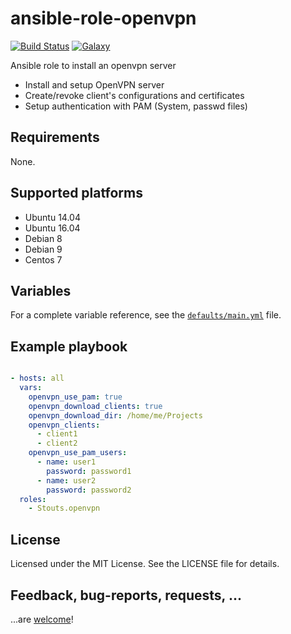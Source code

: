 # ansible-role-openvpn

[![Build Status](https://img.shields.io/travis/vduseev/ansible-role-openvpn.svg?style=flat-square)](https://travis-ci.org/vduseev/ansible-role-openvpn)
[![Galaxy](http://img.shields.io/badge/galaxy-Stouts.openvpn-blue.svg?style=flat-square)](https://galaxy.ansible.com/Stouts/openvpn/) 

Ansible role to install an openvpn server

* Install and setup OpenVPN server
* Create/revoke client's configurations and certificates
* Setup authentication with PAM (System, passwd files)

## Requirements

None. 

## Supported platforms

- Ubuntu 14.04
- Ubuntu 16.04
- Debian 8
- Debian 9
- Centos 7

## Variables

For a complete variable reference, see the [`defaults/main.yml`](defaults/main.yml) file.

## Example playbook

```yaml

- hosts: all
  vars:
    openvpn_use_pam: true
    openvpn_download_clients: true
    openvpn_download_dir: /home/me/Projects
    openvpn_clients: 
      - client1
      - client2
    openvpn_use_pam_users:
      - name: user1
        password: password1
      - name: user2
        password: password2
  roles:
    - Stouts.openvpn
```

## License

Licensed under the MIT License. See the LICENSE file for details.

## Feedback, bug-reports, requests, ...

...are [welcome](https://github.com/vduseev/ansible-role-openvpn/issues)!
